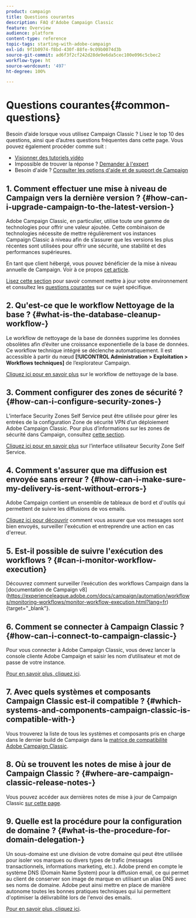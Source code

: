 ```yaml
---
product: campaign
title: Questions courantes
description: FAQ d'Adobe Campaign Classic
feature: Overview
audience: platform
content-type: reference
topic-tags: starting-with-adobe-campaign
exl-id: 9f1b0974-f8bd-430f-88fe-9c09b0074d3b
source-git-commit: ad6f3f2cf242d28de9e6da5cec100e096c5cbec2
workflow-type: ht
source-wordcount: '497'
ht-degree: 100%

---
```


# Questions courantes{#common-questions}



Besoin d’aide lorsque vous utilisez Campaign Classic ? Lisez le top 10 des questions, ainsi que d’autres questions fréquentes dans cette page. Vous pouvez également procéder comme suit :

* [Visionner des tutoriels vidéo](https://experienceleague.adobe.com/docs/campaign-classic-learn/tutorials/overview.html?lang=fr)
* Impossible de trouver la réponse ? [Demander à l&#39;expert](https://experienceleaguecommunities.adobe.com/t5/adobe-campaign-classic/ct-p/adobe-campaign-classic-community?profile.language=fr)
* Besoin d&#39;aide ? [Consulter les options d&#39;aide et de support de Campaign](../../support.md)

## &#x200B;1. Comment effectuer une mise à niveau de Campaign vers la dernière version ? {#how-can-i-upgrade-campaign-to-the-latest-version-}

Adobe Campaign Classic, en particulier, utilise toute une gamme de technologies pour offrir une valeur ajoutée. Cette combinaison de technologies nécessite de mettre régulièrement vos instances Campaign Classic à niveau afin de s’assurer que les versions les plus récentes sont utilisées pour offrir une sécurité, une stabilité et des performances supérieures.

En tant que client hébergé, vous pouvez bénéficier de la mise à niveau annuelle de Campaign. Voir à ce propos [cet article](../../rn/using/rn-overview.md#yearly-upgrade).

[Lisez cette section](../../production/using/build-upgrade.md) pour savoir comment mettre à jour votre environnement et consultez les [questions courantes](../../platform/using/faq-build-upgrade.md) sur ce sujet spécifique.

## &#x200B;2. Qu&#39;est-ce que le workflow Nettoyage de la base ? {#what-is-the-database-cleanup-workflow-}

Le workflow de nettoyage de la base de données supprime les données obsolètes afin d’éviter une croissance exponentielle de la base de données. Ce workflow technique intégré se déclenche automatiquement. Il est accessible à partir du nœud **[!UICONTROL Administration > Exploitation > Workflows techniques]** de l’explorateur Campaign.

[Cliquez ici pour en savoir plus](../../production/using/database-cleanup-workflow.md) sur le workflow de nettoyage de la base.

## &#x200B;3. Comment configurer des zones de sécurité ? {#how-can-i-configure-security-zones-}

L’interface Security Zones Self Service peut être utilisée pour gérer les entrées de la configuration Zone de sécurité VPN d’un déploiement Adobe Campaign Classic. Pour plus d’informations sur les zones de sécurité dans Campaign, consultez [cette section](../../installation/using/security-zones.md).

[Cliquez ici pour en savoir plus](https://helpx.adobe.com/fr/campaign/kb/configuring-security-zones-self-service.html) sur l’interface utilisateur Security Zone Self Service.

## &#x200B;4. Comment s&#39;assurer que ma diffusion est envoyée sans erreur ? {#how-can-i-make-sure-my-delivery-is-sent-without-errors-}

Adobe Campaign contient un ensemble de tableaux de bord et d&#39;outils qui permettent de suivre les diffusions de vos emails.

[Cliquez ici pour découvrir](../../delivery/using/about-delivery-monitoring.md) comment vous assurer que vos messages sont bien envoyés, surveiller l&#39;exécution et entreprendre une action en cas d&#39;erreur.

## &#x200B;5. Est-il possible de suivre l&#39;exécution des workflows ? {#can-i-monitor-workflow-execution}

Découvrez comment surveiller l’exécution des workflows Campaign dans la [documentation de Campaign v8]&#x200B;(https://experienceleague.adobe.com/docs/campaign/automation/workflows/monitoring-workflows/monitor-workflow-execution.html?lang=fr){target="_blank"}.

## &#x200B;6. Comment se connecter à Campaign Classic ? {#how-can-i-connect-to-campaign-classic-}

Pour vous connecter à Adobe Campaign Classic, vous devez lancer la console cliente Adobe Campaign et saisir les nom d’utilisateur et mot de passe de votre instance.

[Pour en savoir plus, cliquez ici](../../platform/using/launching-adobe-campaign.md).

## &#x200B;7. Avec quels systèmes et composants Campaign Classic est-il compatible ? {#which-systems-and-components-campaign-classic-is-compatible-with-}

Vous trouverez la liste de tous les systèmes et composants pris en charge dans le dernier build de Campaign dans la [matrice de compatibilité Adobe Campaign Classic](../../rn/using/compatibility-matrix.md).

## &#x200B;8. Où se trouvent les notes de mise à jour de Campaign Classic ? {#where-are-campaign-classic-release-notes-}

Vous pouvez accéder aux dernières notes de mise à jour de Campaign Classic [sur cette page](../../rn/using/latest-release.md).

## &#x200B;9. Quelle est la procédure pour la configuration de domaine ? {#what-is-the-procedure-for-domain-delegation-}

Un sous-domaine est une division de votre domaine qui peut être utilisée pour isoler vos marques ou divers types de trafic (messages transactionnels, informations marketing, etc.).
Adobe prend en compte le système DNS (Domain Name System) pour la diffusion email, ce qui permet au client de conserver son image de marque en utilisant un alias DNS avec ses noms de domaine. Adobe peut ainsi mettre en place de manière autonome toutes les bonnes pratiques techniques qui lui permettent d&#39;optimiser la délivrabilité lors de l&#39;envoi des emails.

[Pour en savoir plus, cliquez ici](https://experienceleague.adobe.com/docs/control-panel/using/subdomains-and-certificates/setting-up-new-subdomain.html?lang=fr).
